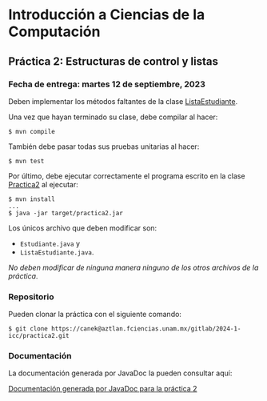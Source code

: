 Introducción a Ciencias de la Computación
=========================================

Práctica 2: Estructuras de control y listas
-------------------------------------------

### Fecha de entrega: martes 12 de septiembre, 2023

Deben implementar los métodos faltantes de la clase
[ListaEstudiante](https://aztlan.fciencias.unam.mx/gitlab/2024-1-icc/practica2/-/blob/main/src/main/java/mx/unam/ciencias/icc/ListaEstudiante.java).

Una vez que hayan terminado su clase, debe compilar al hacer:

```
$ mvn compile
```

También debe pasar todas sus pruebas unitarias al hacer:

```
$ mvn test
```

Por último, debe ejecutar correctamente el programa escrito en la clase
[Practica2](https://aztlan.fciencias.unam.mx/gitlab/2024-1-icc/practica2/-/blob/main/src/main/java/mx/unam/ciencias/icc/Practica2.java)
al ejecutar:

```
$ mvn install
...
$ java -jar target/practica2.jar
```

Los únicos archivo que deben modificar son:

* `Estudiante.java` y
* `ListaEstudiante.java`.

*No deben modificar de ninguna manera ninguno de los otros archivos de la práctica*.

### Repositorio

Pueden clonar la práctica con el siguiente comando:

```
$ git clone https://canek@aztlan.fciencias.unam.mx/gitlab/2024-1-icc/practica2.git
```

### Documentación

La documentación generada por JavaDoc la pueden consultar aquí:

[Documentación generada por JavaDoc para la práctica
2](https://aztlan.fciencias.unam.mx/~canek/2024-1-icc/practica2/apidocs/index.html)
